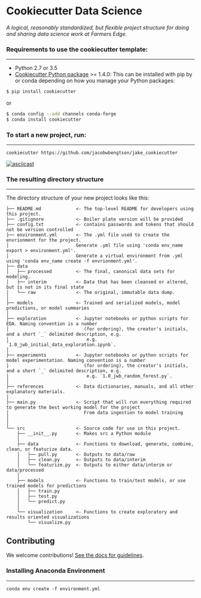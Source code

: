 # Cookiecutter Data Science

_A logical, reasonably standardized, but flexible project structure for doing and sharing data science work at Farmers Edge._


### Requirements to use the cookiecutter template:
-----------
 - Python 2.7 or 3.5
 - [Cookiecutter Python package](http://cookiecutter.readthedocs.org/en/latest/installation.html) >= 1.4.0: This can be installed with pip by or conda depending on how you manage your Python packages:

``` bash
$ pip install cookiecutter
```

or

``` bash
$ conda config --add channels conda-forge
$ conda install cookiecutter
```


### To start a new project, run:
------------

    cookiecutter https://github.com/jacobwbengtson/jake_cookiecutter


[![asciicast](https://asciinema.org/a/9bgl5qh17wlop4xyxu9n9wr02.png)](https://asciinema.org/a/9bgl5qh17wlop4xyxu9n9wr02)


### The resulting directory structure
------------

The directory structure of your new project looks like this:

```
├── README.md             <- The top-level README for developers using this project.
├── .gitignore            <- Boiler plate version will be provided
├── config.txt            <- contains passwords and tokens that should not be version controlled
├── environment.yml       <- The .yml file used to create the envrionment for the project.
│                         Generate .yml file using 'conda env_name export > environment.yml'.
│                         Generate a virtual environment from .yml using 'conda env_name create -f envrionment.yml'.
├── data
│   ├── processed         <- The final, canonical data sets for modeling.
│   ├── interim           <- Data that has been cleansed or altered, but is not in its final state
│   └── raw               <- The original, immutable data dump.
│
├── models                <- Trained and serialized models, model predictions, or model summaries
│
├── exploration           <- Jupyter notebooks or python scripts for EDA. Naming convention is a number
│                            (for ordering), the creator's initials, and a short `_` delimited description, e.g.
│                             e.g. `1.0_jwb_initial_data_exploration.ipynb`.
│
├── experiments           <- Jupyter notebooks or python scripts for model experimentation. Naming convention is a number
│                            (for ordering), the creator's initials, and a short `_` delimited description, e.g.
│                             e.g. `1.0_jwb_random_forest.py`.
│
├── references            <- Data dictionaries, manuals, and all other explanatory materials.
│
├── main.py               <- Script that will run everything required to generate the best working model for the project
│                            From data ingestion to model training
│
│
└── src                   <- Source code for use in this project.
    ├── __init__.py       <- Makes src a Python module
    │
    ├── data              <- Functions to download, generate, combine, clean, or featurize data.
    │   ├── pull.py       <- Outputs to data/raw
    │   ├── clean.py      <- Outputs to data/interim
    │   └── featurize.py  <- Outputs to either data/interim or data/processed
    │
    ├── models            <- Functions to train/test models, or use trained models for predictions
    │   ├── train.py
    │   ├── test.py
    │   └── predict.py
    │
    └── visualization     <- Functions to create exploratory and results oriented visualizations
        └── visualize.py
```

## Contributing

We welcome contributions! [See the docs for guidelines](https://drivendata.github.io/cookiecutter-data-science/#contributing).

### Installing Anaconda Environment
------------

    conda env create -f environment.yml
